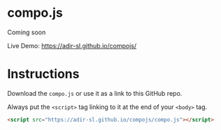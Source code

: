 # compo.js
Coming soon

Live Demo:
https://adir-sl.github.io/compojs/


# Instructions
Download the ```compo.js``` or use it as a link to this GitHub repo.

Always put the ```<script>``` tag linking to it at the end of your ```<body>``` tag.

```HTML
<script src="https://adir-sl.github.io/compojs/compo.js"></script>
```